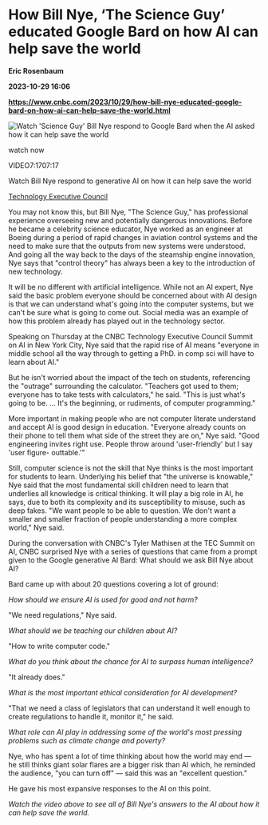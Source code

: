 # How Bill Nye, ‘The Science Guy’ educated Google Bard on how AI can help save the world
**Eric Rosenbaum**

**2023-10-29 16:06**

**https://www.cnbc.com/2023/10/29/how-bill-nye-educated-google-bard-on-how-ai-can-help-save-the-world.html**

![Watch 'Science Guy' Bill Nye respond to Google Bard when the AI asked how it can help save the world](https://image.cnbcfm.com/api/v1/image/107323206-16982629454ED2-REQ-BillNye-102523.jpg?v=1698262944&w=750&h=422&vtcrop=y)

watch now

VIDEO7:1707:17

Watch Bill Nye respond to generative AI on how it can help save the world

[Technology Executive Council](https://www.cnbc.com/tec/)

You may not know this, but Bill Nye, "The Science Guy," has professional experience overseeing new and potentially dangerous innovations. Before he became a celebrity science educator, Nye worked as an engineer at Boeing during a period of rapid changes in aviation control systems and the need to make sure that the outputs from new systems were understood. And going all the way back to the days of the steamship engine innovation, Nye says that "control theory" has always been a key to the introduction of new technology.

It will be no different with artificial intelligence. While not an AI expert, Nye said the basic problem everyone should be concerned about with AI design is that we can understand what's going into the computer systems, but we can't be sure what is going to come out. Social media was an example of how this problem already has played out in the technology sector.

Speaking on Thursday at the CNBC Technology Executive Council Summit on AI in New York City, Nye said that the rapid rise of AI means "everyone in middle school all the way through to getting a PhD. in comp sci will have to learn about AI."

But he isn't worried about the impact of the tech on students, referencing the "outrage" surrounding the calculator. "Teachers got used to them; everyone has to take tests with calculators," he said. "This is just what's going to be. ... It's the beginning, or rudiments, of computer programming."

More important in making people who are not computer literate understand and accept AI is good design in education. "Everyone already counts on their phone to tell them what side of the street they are on," Nye said. "Good engineering invites right use. People throw around 'user-friendly' but I say 'user figure- outtable.'"

Still, computer science is not the skill that Nye thinks is the most important for students to learn. Underlying his belief that "the universe is knowable," Nye said that the most fundamental skill children need to learn that underlies all knowledge is critical thinking. It will play a big role in AI, he says, due to both its complexity and its susceptibility to misuse, such as deep fakes. "We want people to be able to question. We don't want a smaller and smaller fraction of people understanding a more complex world," Nye said.

During the conversation with CNBC's Tyler Mathisen at the TEC Summit on AI, CNBC surprised Nye with a series of questions that came from a prompt given to the Google generative AI Bard: What should we ask Bill Nye about AI?

Bard came up with about 20 questions covering a lot of ground:

_How should we ensure AI is used for good and not harm?_

"We need regulations," Nye said.

_What should we be teaching our children about AI?_

"How to write computer code."

_What do you think about the chance for AI to surpass human intelligence?_

"It already does."

_What is the most important ethical consideration for AI development?_

"That we need a class of legislators that can understand it well enough to create regulations to handle it, monitor it," he said.

_What role can AI play in addressing some of the world's most pressing problems such as climate change and poverty?_

Nye, who has spent a lot of time thinking about how the world may end — he still thinks giant solar flares are a bigger risk than AI which, he reminded the audience, "you can turn off" — said this was an "excellent question."

He gave his most expansive responses to the AI on this point.

_Watch the video above to see all of Bill Nye's answers to the AI about how it can help save the world._